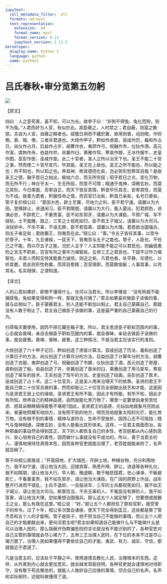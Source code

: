 ```yaml
---
jupytext:
  cell_metadata_filter: -all
  formats: md:myst
  text_representation:
    extension: .md
    format_name: myst
    format_version: 0.13
    jupytext_version: 1.11.5
kernelspec:
  display_name: Python 3
  language: python
  name: python3
---
```

# 吕氏春秋&#8226;审分览第五勿躬

![](image/cover.jpg)

【原文】

四曰：人之意苟善，虽不知，可以为长。故李子曰：“非狗不得兔，兔化而狗，则不为兔。”人君而好为人官，有似於此。其臣蔽之，人时禁之；君自蔽，则莫之敢禁。夫自为人官，自蔽之精者也。祓篲日用而不藏於箧，故用则衰，动则暗，作则倦。衰、暗、倦，三者非君道也。大桡作甲子，黔如作虏首，容成作历，羲和作占日，尚仪作占月，后益作占岁，胡曹作衣，夷羿作弓，祝融作市，仪狄作酒，高元作室，虞姁作舟，伯益作井，赤冀作臼，乘雅作驾，寒哀作御，王冰作服牛，史皇作图，巫彭作医，巫咸作筮。此二十官者，圣人之所以治天下也。圣王不能二十官之事，然而使二十官尽其巧，毕其能，圣王在上故也。圣王之所不能也，所以能之也；所不知也，所以知之也。养其神、修其德而化矣，岂必劳形愁弊耳目哉？是故圣王之德，融乎若日之始出，极烛六合，而无所穷屈；昭乎若日之光，变化万物，而无所不行；神合乎太一，生无所屈，而意不可障；精通乎鬼神，深微玄妙。而莫见其形。今日南面，百邪自正，而天下皆反其情，黔首毕乐其志，安育其性，而莫为不成。故善为君者，矜服性命之情，而百官已治矣，黔首已亲矣，名号已章矣。管子复於桓公曰：“垦田大邑，辟土艺粟，尽地力之利，臣不若宁速。请置以为大田。登降辞让，进退闲习，臣不若隰朋，请置以为大行。蚤入晏出，犯君颜色，进谏必忠，不辟死亡，不重贵富，臣不如东郭牙，请置以为大谏臣。平原广城，车不结轨，士不旋踵，鼓之，三军之士视死如归，臣不若王子城父，请置以为大司马。决狱折中，不杀不辜，不诬无罪，臣不若弦章，请置以为大理。君若欲治国强兵，则五子者足矣；君欲霸王，则夷吾在此。”桓公曰：“善。”令五子皆任其事，以受令於管子。十年，九合诸侯，一匡天下，皆夷吾与五子之能也。管子，人臣也，不任己之不能，而以尽五子之能，况於人主乎？人主知能不能之可以君民也，则幽诡愚险之言无不职矣，百官有司之事毕力竭智矣。五帝三王之君民也，下固不过毕力竭智也。夫君人而知无恃其能勇力诚信，则近之矣。凡君也者，处平静，任德化，以听其要。若此则形性弥羸，而耳目愈精；百官慎职，而莫敢愉綖；人事其事，以充其名。名实相保，之谓知道。

【译文】

人的心意如果好，即使不懂得什么，也可以当君长。所以李悝说：“没有狗就不能捕获兔，兔如果变得和狗一样，那就无兔可捕了。”君主如果喜欢做臣子该做的事，就与此相似了。臣子蒙蔽君主，别人还能不断加以制止，君主自己蒙蔽自己，那就没有人敢于制止了。君主自己做臣子该做的事，这是最严重的自己蒙蔽自己的行为。

扫帚每天要使用，因而不把它藏在箱子里。所以，君主思虑臣子职权范围内的事，心志就会衰竭，亲自去做臣子职权范圈内的事，就会昏昧，亲自去做臣子该做的事，就会疲惫。衰竭、昏昧、疲惫，这三种情况，不是当君主应该实行的准则。

大桡创造了六十甲子记日，黔如创造了虏首计算法，容成创造了历法，羲和创造了计算日子的方法，尚仪创造了计算月分的方法，后益创造了计算年分的方法，胡曹创造了衣服，夷羿创造了弓，祝融创造了市肆，仪狄创造了酒，高元创造了房屋，虞姁创造了船，伯益创造了井，赤冀创造了舂米的臼，乘雅创造了用马架车，寒哀创造了架车的技术，王亥创造了驾牛的方法，史皇创造了绘画，巫彭创造了医术，巫成创造了占卜术。这二十位官员，正是圣人用来治理天下的依靠。圣贤的君王不能自己做二十位官员做的事，然而却能让二十位官员全部献出技艺和才能，这是因为圣贤君王居上位的缘故。圣贤君王有所不能，因此才有所能，有所不知，因此才有所知。修养自己的精神品德，自然就能化育万物了，哪里一定要使自身劳苦忧虑、把耳朵眼睛搞得疲惫不堪呢?因此，圣贤君王的品德，光灿灿地就象月亮刚出来，普遍地照耀天地四方，没有照不到的地方，明亮亮地就象太阳的光芒，能化育万物，没有做不到的事情，精神与道符合，生命不受挫折，因而心志不可阻挡；精气与鬼神相通，深微玄妙，没有人能看出其形体来。这样，一旦君主南面而冶，各种邪曲的事自然会得到匡正，天下的人都恢复自己的本性，老百姓都从内心感到高兴、安心培育自己的善性，因而做什么事就没有不成功的。所以，善于当君主的人，谨慎地保持住真情本性，因而各种官吏就能治理了，老百姓就能亲附了，名声就显赫了。

管子向桓公禀报说；“开垦田地，扩大城邑，开辟土地，种植谷物，充分利用地力，我不如宁速，请让他当大田。迎接宾客，熟悉升降、辞让，进退等各种礼仪，我不如隰朋，请让他当大行。早人朝，晚退朝，敢于触怒国君，忠心谏诤，不躲避死亡，不看重富贵，我不如东郭牙，请让他当大谏臣。在广阔的原野上作战，战车整齐行进而不错乱，士兵不退却，一击鼓进军，三军的士兵都视死如归，我不如王子城父，请让他当大司马。断案恰当，不杀无辜的人，不冤屈没有罪的人，我不如弦章，请让他当大理。您如果想治国强兵，那么这五个人就足够了，您要想成就霸王之业，那么有我在这里。”桓公说：“好。”就让五个人都担任了那些官职，接受管子的命令。过了十年，桓公多次盟会诸侯，使天下完全得到匡正，这些都是靠了管杰吾和五个人的才能啊。管子是臣子，他不担当自己不能做的事情，而让五个人把自己的才能都献出来，更何况君主呢?君主如果知道自己能做什么与不能做什幺是可以治理人民的，那么隐蔽许伪欺骗危险的言论就没有不能识别的了，各种官吏对自己主管的事情就会尽心竭力了。五帝三王治理人民时，在下位的本来不过是尽心竭力罢了。治理人民如果懂得不要依仗自己的才能、勇武、有力、诚实、守信，那就接近于君道了。

凡是当君主的，应该处于平静之中，使用道德去教化人民，治理根本的东西。这样，从外表到内心就会更加宽实，就会越发耳聪目明，各种官吏就会谨慎地对待职守，没有敢于苟且懈怠的，就能人人做好自己应做的事情，切合自己的名声。名声和实际相符，述就叫做懂得了道。



